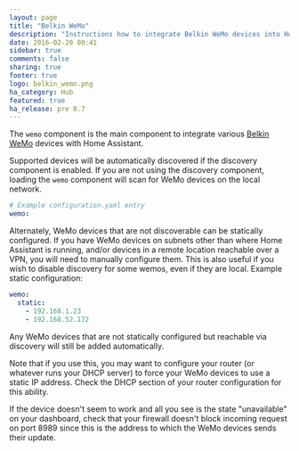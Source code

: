 ```yaml
---
layout: page
title: "Belkin WeMo"
description: "Instructions how to integrate Belkin WeMo devices into Home Assistant."
date: 2016-02-20 00:41
sidebar: true
comments: false
sharing: true
footer: true
logo: belkin_wemo.png
ha_category: Hub
featured: true
ha_release: pre 0.7
---
```


The `wemo` component is the main component to integrate various [Belkin WeMo](http://www.belkin.com/us/Products/home-automation/c/wemo-home-automation/) devices with Home Assistant.

Supported devices will be automatically discovered if the discovery component is enabled. If you are not using the discovery component, loading the `wemo` component will scan for WeMo devices on the local network.

```yaml
# Example configuration.yaml entry
wemo:
```

Alternately, WeMo devices that are not discoverable can be statically configured. If you have WeMo devices on subnets other than where Home Assistant is running, and/or devices in a remote location reachable over a VPN, you will need to manually configure them. This is also useful if you wish to disable discovery for some wemos, even if they are local. Example static configuration:

```yaml
wemo:
  static:
    - 192.168.1.23
    - 192.168.52.172
```

Any WeMo devices that are not statically configured but reachable via discovery will still be added automatically.

Note that if you use this, you may want to configure your router (or whatever runs your DHCP server) to force your WeMo devices to use a static IP address. Check the DHCP section of your router configuration for this ability.

If the device doesn't seem to work and all you see is the state "unavailable" on your dashboard, check that your firewall doesn't block incoming request on port 8989 since this is the address to which the WeMo devices sends their update.
